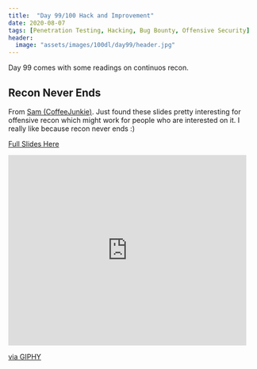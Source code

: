```yaml
---
title:  "Day 99/100 Hack and Improvement"
date: 2020-08-07
tags: [Penetration Testing, Hacking, Bug Bounty, Offensive Security]
header: 
  image: "assets/images/100dl/day99/header.jpg"
---
```


Day 99 comes with some readings on continuos recon.

## Recon Never Ends

From [Sam (CoffeeJunkie)](https://twitter.com/coffeejunkiee_). Just found these slides pretty interesting for offensive recon which might work for people who are interested on it. I really like because recon never ends :) 

[Full Slides Here](https://speakerdeck.com/harshbothra/offensive-recon-bug-hunters-playbook)


<iframe src="https://giphy.com/embed/ToMjGpC1QAyPo0B6poI" width="480" height="384" frameBorder="0" class="giphy-embed" allowFullScreen></iframe><p><a href="https://giphy.com/gifs/komplex28-cyberpunk-conspiracy-land-art-ToMjGpC1QAyPo0B6poI">via GIPHY</a></p>